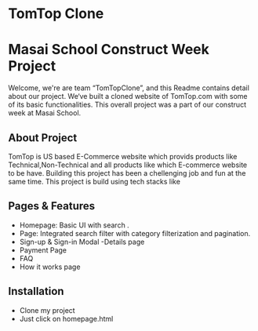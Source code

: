 # TomTop Clone

# Masai School Construct Week Project

Welcome, we're are team “TomTopClone”, and this Readme contains detail about our project. We‘ve built a cloned website of TomTop.com with some of its basic functionalities. This overall project was a part of our construct week at Masai School.


## About Project
TomTop is US based E-Commerce website which provids products like Technical,Non-Technical and all products like which E-commerce website to be have. Building this project has been a chellenging job and fun at the same time. This project is build using tech stacks like <br />



## Pages & Features

- Homepage: Basic UI with search .
- Page: Integrated search filter with category filterization and pagination.
- Sign-up & Sign-in Modal
-Details page 
- Payment Page
- FAQ 
- How it works page

## Installation

- Clone my project
- Just click on homepage.html
